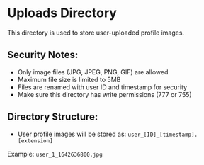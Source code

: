 # Uploads Directory

This directory is used to store user-uploaded profile images.

## Security Notes:
- Only image files (JPG, JPEG, PNG, GIF) are allowed
- Maximum file size is limited to 5MB
- Files are renamed with user ID and timestamp for security
- Make sure this directory has write permissions (777 or 755)

## Directory Structure:
- User profile images will be stored as: `user_[ID]_[timestamp].[extension]`

Example: `user_1_1642636800.jpg`
